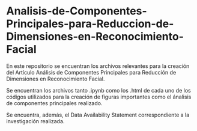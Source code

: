 # Analisis-de-Componentes-Principales-para-Reduccion-de-Dimensiones-en-Reconocimiento-Facial
En este repositorio se encuentran los archivos relevantes para la creación del Artículo Análisis de Componentes Principales para Reducción de Dimensiones en Reconocimiento Facial.

Se encuentran los archivos tanto .ipynb como los .html de cada uno de los códigos utilizados para la creación de figuras importantes como el ánalisis de componentes principales realizado.

Se encuentra, además, el Data Availability Statement correspondiente a la investigación realizada.
